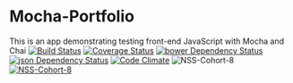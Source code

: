 # Mocha-Portfolio
This is an app demonstrating testing front-end JavaScript with Mocha and Chai
[![Build Status](https://travis-ci.org/Bespinoza10/Mocha-Portfolio-1.svg?branch=master)](https://travis-ci.org/Bespinoza10/Mocha-Portfolio-1)
[![Coverage Status](https://coveralls.io/repos/Bespinoza10/Mocha-Portfolio-1/badge.svg)](https://coveralls.io/r/Bespinoza10/Mocha-Portfolio-1)
[![bower Dependency Status](https://www.versioneye.com/user/projects/54d8df7bc1bbbd9bd70000e9/badge.svg?style=flat)](https://www.versioneye.com/user/projects/54d8df7bc1bbbd9bd70000e9)
[![json Dependency Status](https://www.versioneye.com/user/projects/54d8df7bc1bbbd9bd70000e9/badge.svg?style=flat)](https://www.versioneye.com/user/projects/54d8df7bc1bbbd9bd70000e9)
[![Code Climate](https://codeclimate.com/github/Bespinoza10/Mocha-Portfolio-1/badges/gpa.svg)](https://codeclimate.com/github/Bespinoza10/Mocha-Portfolio-1)
![NSS-Cohort-8](https://img.shields.io/badge/NSS-cohort--8-6a1ab0.svg)
[![NSS-Cohort-8](https://img.shields.io/badge/NSS-cohort--8-6a1ab0.svg)](http://i.imgur.com/hrq5wS9.jpg)

